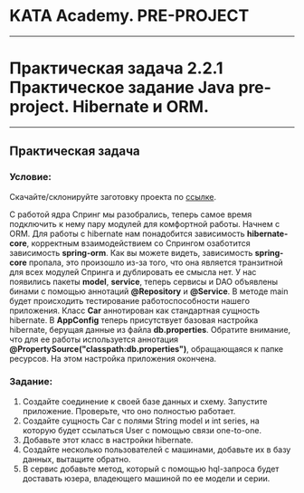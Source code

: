 # KATA Academy. PRE-PROJECT

___

# Практическая задача 2.2.1 Практическое задание Java pre-project. Hibernate и ORM.

---
## Практическая задача

### Условие:
Скачайте/склонируйте заготовку проекта по [ссылке](https://github.com/KataAcademy/PP_2_2_1_spring_hibernate).

С работой ядра Спринг мы разобрались, теперь самое время подключить к нему
пару модулей для комфортной работы.
Начнем с ORM.
Для работы с hibernate нам понадобится зависимость **hibernate-core**,
корректным взаимодействием со Спрингом озаботится зависимость **spring-orm**.
Как вы можете видеть, зависимость **spring-core** пропала, это произошло из-за того,
что она является транзитной для всех модулей Спринга и дублировать ее смысла нет.
У нас появились пакеты **model**, **service**, теперь сервисы и DAO объявлены бинами
с помощью аннотаций **@Repository** и **@Service**.
В методе main будет происходить тестирование работоспособности нашего приложения.
Класс **Car** аннотирован как стандартная сущность hibernate. В **AppConfig**
теперь присутствует базовая настройка hibernate, берущая данные из файла **db.properties**.
Обратите внимание, что для ее работы используется аннотация
**@PropertySource("classpath:db.properties")**, обращающаяся к папке ресурсов.
На этом настройка приложения окончена.

### Задание:

1. Создайте соединение к своей базе данных и схему. Запустите приложение.
Проверьте, что оно полностью работает.
2. Создайте сущность Car с полями String model и int series,
на которую будет ссылаться User с помощью связи one-to-one.
3. Добавьте этот класс в настройки hibernate.
4. Создайте несколько пользователей с машинами, добавьте их в базу данных, вытащите обратно.
5. В сервис добавьте метод, который с помощью hql-запроса будет доставать юзера,
владеющего машиной по ее модели и серии.
